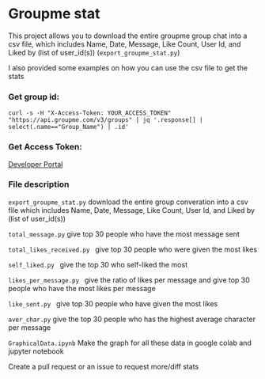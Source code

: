 # Groupme stat

This project allows you to download the entire groupme group chat into a csv file, which includes Name, Date, Message, Like Count, User Id, and Liked by (list of user_id(s)) (```export_groupme_stat.py```)

I also provided some examples on how you can use the csv file to get the stats 

### Get group id: 

```
curl -s -H "X-Access-Token: YOUR_ACCESS_TOKEN" "https://api.groupme.com/v3/groups" | jq '.response[] | select(.name=="Group_Name") | .id'
```

### Get Access Token:

[Developer Portal](https://dev.groupme.com/)

### File description

```export_groupme_stat.py``` download the entire group converation into a csv file which includes Name, Date, Message, Like Count, User Id, and Liked by (list of user_id(s))

```total_message.py``` give top 30 people who have the most message sent

```total_likes_received.py ``` give top 30 people who were given the most likes

```self_liked.py ``` give the top 30 who self-liked the most

```likes_per_message.py ``` give the ratio of likes per message and give top 30 people who have the most likes per message

```like_sent.py ``` give top 30 people who have given the most likes

```aver_char.py``` give the top 30 people who has the highest average character per message 

```GraphicalData.ipynb``` Make the graph for all these data in google colab and jupyter notebook

Create a pull request or an issue to request more/diff stats
